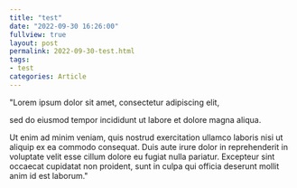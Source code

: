 ```yaml
---
title: "test"
date: "2022-09-30 16:26:00" 
fullview: true
layout: post
permalink: 2022-09-30-test.html
tags: 
- test
categories: Article
---
```


"Lorem ipsum dolor sit amet, consectetur adipiscing elit, 

sed do eiusmod tempor incididunt ut labore et dolore magna aliqua. 

Ut enim ad minim veniam, quis nostrud exercitation ullamco laboris nisi ut aliquip ex ea commodo consequat. 
Duis aute irure dolor in reprehenderit in voluptate velit esse cillum dolore eu fugiat nulla pariatur. 
Excepteur sint occaecat cupidatat non proident, sunt in culpa qui officia deserunt mollit anim id est laborum."
